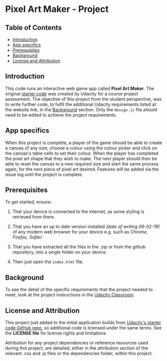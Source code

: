 # Pixel Art Maker - Project

## Table of Contents

* [Introduction](#introduction)
* [App specifics](#app-specifics)
* [Prerequisites](#prerequisites)
* [Background](#background)
* [License and Attribution](#license-and-attribution)

## Introduction

This code runs an interactive web game app called **Pixel Art Maker**. The original [starter code](https://github.com/udacity/project-pixel-art-maker-starter) was created by Udacity for a course project assessment.  The objective of this project from the student perspective, was to write further code, to fulfil the additional Udacity requirements listed at the website link, in the [Background](#background) section.
Only the `design.js` file should need to be edited to achieve the project requirements.

## App specifics

When this project is complete, a player of the game should be able to create a canvas of any size, choose a colour using the colour picker and click on the canvas's table cells to set their colour. When the player has completed the pixel art shape that they wish to make. The next player should then be able to reset the canvas to a new required size and start the same process again, for the next piece of pixel art desired.
Features will be added via the issue log until the project is complete.

## Prerequisites

To get started, ensure:
1. That your device is connected to the internet, as some styling is retrieved from there.

2. That you have an up to date version installed _(date of writing 06-02-19)_ of any modern web browser for your device e.g. such as _Chrome, Firefox, Safari._
3. That you have extracted all the files in the .zip or from the github repository, into a single folder on your device.
4. Then just open the `index.html` file.

## Background

To see the detail of the specific requirements that the project needed to meet, look at the project instructions in the [Udacity Classroom](https://classroom.udacity.com/me).

## License and Attribution

This project just added to the initial application builds from [Udacity's starter code GitHub repo](https://github.com/udacity/project-pixel-art-maker-starter), so additional code is licensed under the same terms. See the **LICENSE file** for license rights and limitations.

Attribution for any project dependencies or reference resources used during this project, are detailed, either in the attribution section of the relevant .css and .js files or the dependencies folder, within this project.
